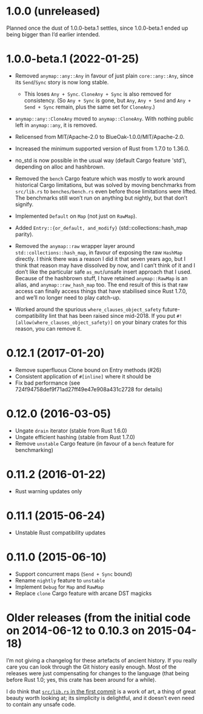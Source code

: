 # 1.0.0 (unreleased)

Planned once the dust of 1.0.0-beta.1 settles, since 1.0.0-beta.1 ended up
being bigger than I’d earlier intended.

# 1.0.0-beta.1 (2022-01-25)

- Removed `anymap::any::Any` in favour of just plain `core::any::Any`, since its
  `Send`/`Sync` story is now long stable.

  - This loses `Any + Sync`. `CloneAny + Sync` is also removed for consistency.
    (So `Any + Sync` is gone, but `Any`, `Any + Send` and `Any + Send + Sync`
    remain, plus the same set for `CloneAny`.)

- `anymap::any::CloneAny` moved to `anymap::CloneAny`.
  With nothing public left in `anymap::any`, it is removed.

- Relicensed from MIT/Apache-2.0 to BlueOak-1.0.0/MIT/Apache-2.0.

- Increased the minimum supported version of Rust from 1.7.0 to 1.36.0.

- no_std is now possible in the usual way (default Cargo feature 'std'),
  depending on alloc and hashbrown.

- Removed the `bench` Cargo feature which was mostly to work around historical
  Cargo limitations, but was solved by moving benchmarks from `src/lib.rs` to
  `benches/bench.rs` even before those limitations were lifted. The benchmarks
  still won’t run on anything but nightly, but that don’t signify.

- Implemented `Default` on `Map` (not just on `RawMap`).

- Added `Entry::{or_default, and_modify}` (std::collections::hash_map parity).

- Removed the `anymap::raw` wrapper layer around `std::collections::hash_map`,
  in favour of exposing the raw `HashMap` directly. I think there was a reason
  I did it that seven years ago, but I think that reason may have dissolved by
  now, and I can’t think of it and I don’t like the particular safe
  `as_mut`/unsafe insert approach that I used. Because of the hashbrown stuff,
  I have retained `anymap::RawMap` is an alias, and `anymap::raw_hash_map` too.
  The end result of this is that raw access can finally access things that have
  stabilised since Rust 1.7.0, and we’ll no longer need to play catch-up.

- Worked around the spurious `where_clauses_object_safety` future-compatibility lint that has been raised since mid-2018.
  If you put `#![allow(where_clauses_object_safety)]` on your binary crates for this reason, you can remove it.

# 0.12.1 (2017-01-20)

- Remove superfluous Clone bound on Entry methods (#26)
- Consistent application of `#[inline]` where it should be
- Fix bad performance (see 724f94758def9f71ad27ff49e47e908a431c2728 for details)

# 0.12.0 (2016-03-05)

- Ungate `drain` iterator (stable from Rust 1.6.0)
- Ungate efficient hashing (stable from Rust 1.7.0)
- Remove `unstable` Cargo feature (in favour of a `bench` feature for benchmarking)

# 0.11.2 (2016-01-22)

- Rust warning updates only

# 0.11.1 (2015-06-24)

- Unstable Rust compatibility updates

# 0.11.0 (2015-06-10)

- Support concurrent maps (`Send + Sync` bound)
- Rename `nightly` feature to `unstable`
- Implement `Debug` for `Map` and `RawMap`
- Replace `clone` Cargo feature with arcane DST magicks

# Older releases (from the initial code on 2014-06-12 to 0.10.3 on 2015-04-18)

I’m not giving a changelog for these artefacts of ancient history.
If you really care you can look through the Git history easily enough.
Most of the releases were just compensating for changes to the language
(that being before Rust 1.0; yes, this crate has been around for a while).

I do think that [`src/lib.rs` in the first commit] is a work of art,
a thing of great beauty worth looking at; its simplicity is delightful,
and it doesn’t even need to contain any unsafe code.

[`src/lib.rs` in the first commit]: https://github.com/chris-morgan/anymap/tree/a294948f57dee47bb284d6a3ae1b8f61a902a03c/src/lib.rs
